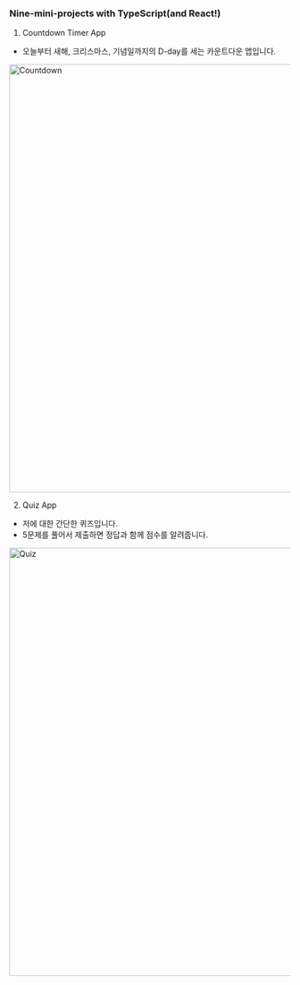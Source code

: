 ### Nine-mini-projects with TypeScript(and React!)

1. Countdown Timer App

-  오늘부터 새해, 크리스마스, 기념일까지의 D-day를 세는 카운트다운 앱입니다. 
<img width="765" alt="Countdown" src="https://user-images.githubusercontent.com/60878616/109659842-7ce5ef80-7bab-11eb-8ffd-f4217d98e986.png">


2. Quiz App 

- 저에 대한 간단한 퀴즈입니다. 
- 5문제를 풀어서 제출하면 정답과 함께 점수를 알려줍니다.
<img width="765" alt="Quiz" src="https://user-images.githubusercontent.com/60878616/112955462-69ae4b80-917a-11eb-9688-c9cb09a5a09f.png">
